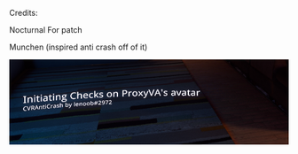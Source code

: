 Credits:





Nocturnal For patch




Munchen (inspired anti crash off of it)





![unkSAFDnown](https://github.com/lenoobwastaken/CVRAntiCrash/blob/main/unkSAFDnown.png?raw=true)
